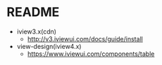 # README

- iview3.x(cdn)
    - http://v3.iviewui.com/docs/guide/install
- view-design(iview4.x)
    - https://www.iviewui.com/components/table
